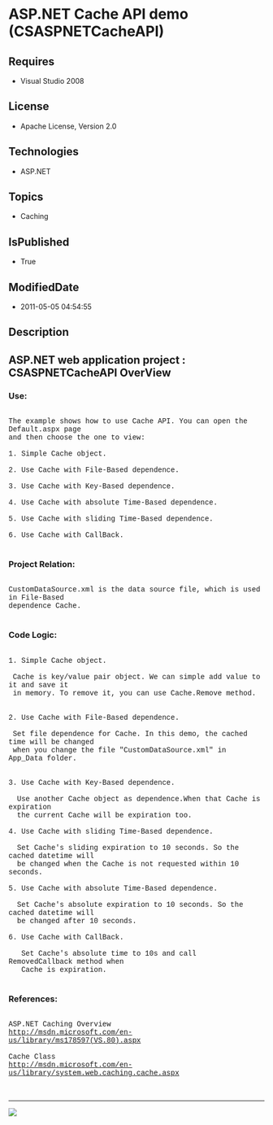 # ASP.NET Cache API demo (CSASPNETCacheAPI)
## Requires
* Visual Studio 2008
## License
* Apache License, Version 2.0
## Technologies
* ASP.NET
## Topics
* Caching
## IsPublished
* True
## ModifiedDate
* 2011-05-05 04:54:55
## Description

<p style="font-family:Courier New"></p>
<h2>ASP.NET web application project : CSASPNETCacheAPI OverView</h2>
<p style="font-family:Courier New"></p>
<h3>Use:</h3>
<p style="font-family:Courier New"><br>
The example shows how to use Cache API. You can open the Default.aspx page <br>
and then choose the one to view:<br>
<br>
1. Simple Cache object.<br>
<br>
2. Use Cache with File-Based dependence. <br>
<br>
3. Use Cache with Key-Based dependence. <br>
<br>
4. Use Cache with absolute Time-Based dependence. <br>
<br>
5. Use Cache with sliding Time-Based dependence. <br>
<br>
6. Use Cache with CallBack. <br>
<br>
</p>
<h3>Project Relation:</h3>
<p style="font-family:Courier New"><br>
CustomDataSource.xml is the data source file, which is used in File-Based<br>
dependence Cache.<br>
<br>
</p>
<h3>Code Logic:</h3>
<p style="font-family:Courier New"><br>
1. Simple Cache object.<br>
<br>
&nbsp;Cache is key/value pair object. We can simple add value to it and save it<br>
&nbsp;in memory. To remove it, you can use Cache.Remove method. <br>
<br>
<br>
2. Use Cache with File-Based dependence. <br>
<br>
&nbsp;Set file dependence for Cache. In this demo, the cached time will be changed<br>
&nbsp;when you change the file &quot;CustomDataSource.xml&quot; in App_Data folder.<br>
<br>
<br>
3. Use Cache with Key-Based dependence. <br>
<br>
&nbsp; Use another Cache object as dependence.When that Cache is expiration <br>
&nbsp; the current Cache will be expiration too.<br>
<br>
4. Use Cache with sliding Time-Based dependence.<br>
<br>
&nbsp; Set Cache's sliding expiration to 10 seconds. So the cached datetime will <br>
&nbsp; be changed when the Cache is not requested within 10 seconds.<br>
<br>
5. Use Cache with absolute Time-Based dependence.<br>
<br>
&nbsp; Set Cache's absolute expiration to 10 seconds. So the cached datetime will
<br>
&nbsp; be changed after 10 seconds.<br>
<br>
6. Use Cache with CallBack. <br>
<br>
&nbsp; &nbsp;Set Cache's absolute time to 10s and call RemovedCallback method when
<br>
&nbsp; &nbsp;Cache is expiration.&nbsp;&nbsp;&nbsp;&nbsp;<br>
<br>
</p>
<h3>References:</h3>
<p style="font-family:Courier New"><br>
ASP.NET Caching Overview<br>
<a target="_blank" href="http://msdn.microsoft.com/en-us/library/ms178597(VS.80).aspx">http://msdn.microsoft.com/en-us/library/ms178597(VS.80).aspx</a><br>
<br>
Cache Class<br>
<a target="_blank" href="http://msdn.microsoft.com/en-us/library/system.web.caching.cache.aspx">http://msdn.microsoft.com/en-us/library/system.web.caching.cache.aspx</a><br>
<br>
<br>
</p>
<hr>
<div><a href="http://go.microsoft.com/?linkid=9759640" style="margin-top:3px"><img src="http://bit.ly/onecodelogo">
</a></div>
